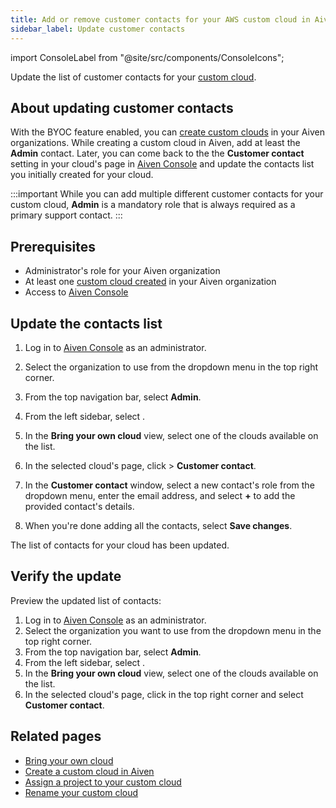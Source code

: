 ```yaml
---
title: Add or remove customer contacts for your AWS custom cloud in Aiven
sidebar_label: Update customer contacts
---
```


import ConsoleLabel from "@site/src/components/ConsoleIcons";

Update the list of customer contacts for your [custom cloud](/docs/platform/concepts/byoc).

## About updating customer contacts

With the BYOC feature enabled, you can
[create custom clouds](/docs/platform/howto/byoc/create-custom-cloud) in your Aiven
organizations. While creating a custom cloud in Aiven, add at least the
**Admin** contact. Later, you can come back to the the **Customer contact**
setting in your cloud's page in [Aiven Console](https://console.aiven.io/) and update the
contacts list you initially created for your cloud.

:::important
While you can add multiple different customer contacts for your custom cloud, **Admin** is
a mandatory role that is always required as a primary support contact.
:::

## Prerequisites

-   Administrator's role for your Aiven organization
-   At least one
    [custom cloud created](/docs/platform/howto/byoc/create-custom-cloud) in your Aiven organization
-   Access to [Aiven Console](https://console.aiven.io/)

## Update the contacts list
<!-- vale off -->
1.  Log in to [Aiven Console](https://console.aiven.io/) as an
    administrator.

2.  Select the organization to use from the dropdown menu in
    the top right corner.

3.  From the top navigation bar, select **Admin**.

4.  From the left sidebar, select <ConsoleLabel name="bringyourowncloud"/>.

5.  In the **Bring your own cloud** view, select one of the clouds
    available on the list.

6.  In the selected cloud's page, click <ConsoleLabel name="actions"/> > **Customer contact**.

7.  In the **Customer contact** window, select a new contact's role
    from the dropdown menu, enter the email address, and select **+** to
    add the provided contact's details.

8.  When you're done adding all the contacts, select **Save changes**.

The list of contacts for your cloud has been updated.
<!-- vale off -->
## Verify the update

Preview the updated list of contacts:

1.  Log in to [Aiven Console](https://console.aiven.io/) as an
    administrator.
2.  Select the organization you want to use from the dropdown menu in
    the top right corner.
3.  From the top navigation bar, select **Admin**.
4.  From the left sidebar, select <ConsoleLabel name="bringyourowncloud"/>.
5.  In the **Bring your own cloud** view, select one of the clouds
    available on the list.
6.  In the selected cloud's page, click <ConsoleLabel name="actions"/> in
    the top right corner and select **Customer contact**.

## Related pages

-   [Bring your own cloud](/docs/platform/concepts/byoc)
-   [Create a custom cloud in Aiven](/docs/platform/howto/byoc/create-custom-cloud)
-   [Assign a project to your custom cloud](/docs/platform/howto/byoc/assign-project-custom-cloud)
-   [Rename your custom cloud](/docs/platform/howto/byoc/rename-custom-cloud)
